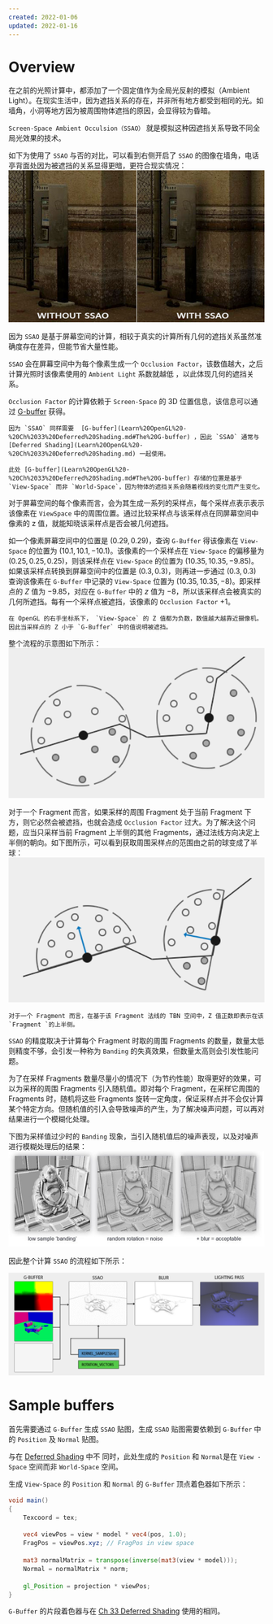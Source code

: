 ```yaml
---
created: 2022-01-06
updated: 2022-01-16
---
```

# Overview

在之前的光照计算中，都添加了一个固定值作为全局光反射的模拟（Ambient Light）。在现实生活中，因为遮挡关系的存在，并非所有地方都受到相同的光。如墙角，小洞等地方因为被周围物体遮挡的原因，会显得较为昏暗。

`Screen-Space Ambient Occulsion（SSAO）` 就是模拟这种因遮挡关系导致不同全局光效果的技术。

如下为使用了 `SSAO` 与否的对比，可以看到右侧开启了 `SSAO` 的图像在墙角，电话亭背面处因为被遮挡的关系显得更暗，更符合现实情况：
![|500](assets/Learn%20OpenGL%20-%20Ch%2034%20SSAO/image-20220106080946026.png)

因为 `SSAO` 是基于屏幕空间的计算，相较于真实的计算所有几何的遮挡关系虽然准确度存在差异，但能节省大量性能。

`SSAO` 会在屏幕空间中为每个像素生成一个 `Occlusion Factor`，该数值越大，之后计算光照时该像素使用的 `Ambient Light` 系数就越低 ，以此体现几何的遮挡关系。

`Occlusion Factor` 的计算依赖于 `Screen-Space` 的 3D 位置信息，该信息可以通过 [G-buffer](Learn%20OpenGL%20-%20Ch%2033%20Deferred%20Shading.md#The%20G-buffer) 获得。

```ad-note
因为 `SSAO` 同样需要  [G-buffer](Learn%20OpenGL%20-%20Ch%2033%20Deferred%20Shading.md#The%20G-buffer) ，因此 `SSAO` 通常与 [Deferred Shading](Learn%20OpenGL%20-%20Ch%2033%20Deferred%20Shading.md) 一起使用。
```

```ad-note
此处 [G-buffer](Learn%20OpenGL%20-%20Ch%2033%20Deferred%20Shading.md#The%20G-buffer) 存储的位置是基于 `View-Space` 而非 `World-Space`，因为物体的遮挡关系会随着视线的变化而产生变化。
```

对于屏幕空间的每个像素而言，会为其生成一系列的采样点，每个采样点表示表示该像素在 `ViewSpace` 中的周围位置。通过比较采样点与该采样点在同屏幕空间中像素的 z 值，就能知晓该采样点是否会被几何遮挡。  

如一个像素屏幕空间中的位置是 $(0.29, 0.29)$，查询 `G-Buffer` 得该像素在 `View-Space` 的位置为 $(10.1,10.1,-10.1)$。该像素的一个采样点在 `View-Space` 的偏移量为 $(0.25,0.25,0.25)$，则该采样点在 `View-Space` 的位置为 $(10.35,10.35,-9.85)$。如果该采样点转换到屏幕空间中的位置是 $(0.3, 0.3)$，则再进一步通过 $(0.3,0.3)$ 查询该像素在 `G-Buffer` 中记录的 `View-Space` 位置为 $(10.35, 10.35, -8)$。即采样点的 $Z$ 值为 $-9.85$，对应在 `G-Buffer` 中的 $z$ 值为 $-8$，所以该采样点会被真实的几何所遮挡。每有一个采样点被遮挡，该像素的 `Occlusion Factor` +1。

```ad-important
在 OpenGL 的右手坐标系下， `View-Space` 的 Z 值都为负数，数值越大越靠近摄像机。因此当采样点的 Z 小于 `G-Buffer` 中的值说明被遮挡。
```

整个流程的示意图如下所示：
![曲线表示 G-Buffer 中的位置，黑色为当前点，灰色为被遮挡的采样点 | 500](assets/Learn%20OpenGL%20-%20Ch%2034%20SSAO/image-20220106082121010.png)

对于一个 Fragment 而言，如果采样的周围 Fragment 处于当前 Fragment 下方，则它必然会被遮挡，也就会造成 `Occlusion Factor` 过大。为了解决这个问题，应当只采样当前 Fragment 上半侧的其他 Fragments，通过法线方向决定上半侧的朝向。如下图所示，可以看到获取周围采样点的范围由之前的球变成了半球：
![|500](assets/Learn%20OpenGL%20-%20Ch%2034%20SSAO/image-20220106083942529.png)

```ad-note
对于一个 Fragment 而言，在基于该 Fragment 法线的 TBN 空间中，Z 值正数即表示在该 `Fragment `的上半侧。
```

`SSAO` 的精度取决于计算每个 Fragment 时取的周围 Fragments 的数量，数量太低则精度不够，会引发一种称为 `Banding` 的失真效果，但数量太高则会引发性能问题。

为了在采样 Fragments 数量尽量小的情况下（为节约性能）取得更好的效果，可以为采样的周围 Fragments 引入随机值。即对每个 Fragment，在采样它周围的 Fragments 时，随机将这些 Fragments 旋转一定角度，保证采样点并不会仅计算某个特定方向。但随机值的引入会导致噪声的产生，为了解决噪声问题，可以再对结果进行一个模糊化处理。

下图为采样值过少时的 `Banding` 现象，当引入随机值后的噪声表现，以及对噪声进行模糊处理后的结果：
![](assets/Learn%20OpenGL%20-%20Ch%2034%20SSAO/image-20220106082927518.png)

因此整个计算 `SSAO` 的流程如下所示：

![](assets/Learn%20OpenGL%20-%20Ch%2034%20SSAO/image-20220115232055258.png)


# Sample buffers

首先需要通过 `G-Buffer` 生成 `SSAO` 贴图，生成 `SSAO` 贴图需要依赖到 `G-Buffer` 中的 `Position` 及 `Normal` 贴图。

与在 [Deferred Shading](Learn%20OpenGL%20-%20Ch%2033%20Deferred%20Shading.md) 中不
同时，此处生成的 `Position` 和 `Normal`是在 `View - Space` 空间而非 `World-Space` 空间。

生成 `View-Space` 的 `Position` 和 `Normal` 的 `G-Buffer` 顶点着色器如下所示：
```glsl
void main()
{
    Texcoord = tex;

    vec4 viewPos = view * model * vec4(pos, 1.0);
    FragPos = viewPos.xyz; // FragPos in view space

    mat3 normalMatrix = transpose(inverse(mat3(view * model)));
    Normal = normalMatrix * norm;

    gl_Position = projection * viewPos;
}
```

`G-Buffer` 的片段着色器与在 [Ch 33 Deferred Shading](Learn%20OpenGL%20-%20Ch%2033%20Deferred%20Shading.md) 使用的相同。
